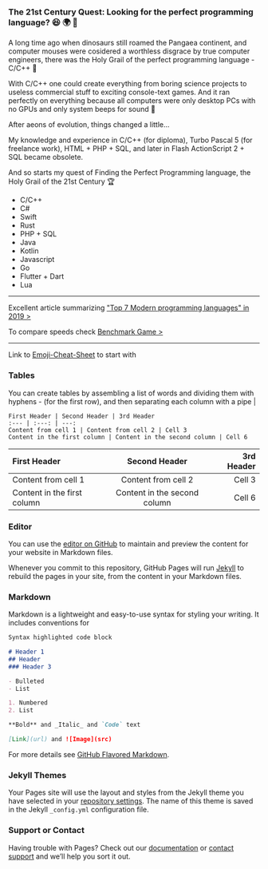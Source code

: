 ### The 21st Century Quest: Looking for the perfect programming language? :laughing: :earth_africa: :rabbit:

A long time ago when dinosaurs still roamed the Pangaea continent, and computer mouses were cosidered a worthless disgrace by true computer engineers, there was the Holy Grail of the perfect programming language - C/C++ :angel:

With C/C++ one could create everything from boring science projects to useless commercial stuff to exciting console-text games. And it ran perfectly on everything because all computers were only desktop PCs with no GPUs and only system beeps for sound :trumpet:

After aeons of evolution, things changed a little...

My knowledge and experience in C/C++ (for diploma), Turbo Pascal 5 (for freelance work), HTML + PHP + SQL, and later in Flash ActionScript 2 + SQL became obsolete.

And so starts my quest of Finding the Perfect Programming language, the Holy Grail of the 21st Century :trophy:

* C/C++
* C#
* Swift
* Rust
* PHP + SQL
* Java
* Kotlin
* Javascript
* Go
* Flutter + Dart
* Lua

---

Excellent article summarizing ["Top 7 Modern programming languages" in 2019 >](https://towardsdatascience.com/top-7-modern-programming-language-to-learn-now-156863bd1eec)

To compare speeds check [Benchmark Game >](https://benchmarksgame-team.pages.debian.net/benchmarksgame/)

---

Link to [Emoji-Cheat-Sheet](https://www.webfx.com/tools/emoji-cheat-sheet/) to start with

### Tables

You can create tables by assembling a list of words and dividing them with hyphens - (for the first row), and then separating each column with a pipe \|
```
First Header | Second Header | 3rd Header
:--- | :---: | ---:
Content from cell 1 | Content from cell 2 | Cell 3
Content in the first column | Content in the second column | Cell 6
```
| First Header | Second Header | 3rd Header |
| :--- | :---: | ---: |
| Content from cell 1 | Content from cell 2 | Cell 3 |
| Content in the first column | Content in the second column | Cell 6 |

### Editor

You can use the [editor on GitHub](https://github.com/slavinci/slavinci.github.io/edit/master/README.md) to maintain and preview the content for your website in Markdown files.

Whenever you commit to this repository, GitHub Pages will run [Jekyll](https://jekyllrb.com/) to rebuild the pages in your site, from the content in your Markdown files.

### Markdown

Markdown is a lightweight and easy-to-use syntax for styling your writing. It includes conventions for

```markdown
Syntax highlighted code block

# Header 1
## Header 
### Header 3

- Bulleted
- List

1. Numbered
2. List

**Bold** and _Italic_ and `Code` text

[Link](url) and ![Image](src)
```

For more details see [GitHub Flavored Markdown](https://guides.github.com/features/mastering-markdown/).

### Jekyll Themes

Your Pages site will use the layout and styles from the Jekyll theme you have selected in your [repository settings](https://github.com/slavinci/slavinci.github.io/settings). The name of this theme is saved in the Jekyll `_config.yml` configuration file.

### Support or Contact

Having trouble with Pages? Check out our [documentation](https://help.github.com/categories/github-pages-basics/) or [contact support](https://github.com/contact) and we’ll help you sort it out.
